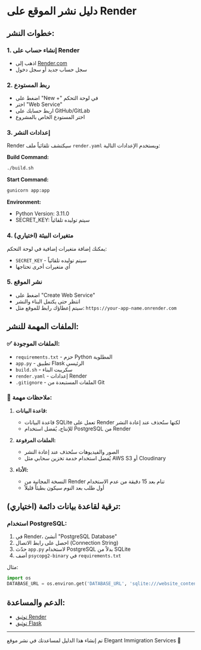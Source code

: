 # دليل نشر الموقع على Render

## خطوات النشر:

### 1. إنشاء حساب على Render
- اذهب إلى [Render.com](https://render.com)
- سجل حساب جديد أو سجل دخول

### 2. ربط المستودع
- اضغط على "New +" في لوحة التحكم
- اختر "Web Service"
- اربط حسابك على GitHub/GitLab
- اختر المستودع الخاص بالمشروع

### 3. إعدادات النشر
Render سيكتشف تلقائياً ملف `render.yaml` ويستخدم الإعدادات التالية:

**Build Command:**
```bash
./build.sh
```

**Start Command:**
```bash
gunicorn app:app
```

**Environment:**
- Python Version: 3.11.0
- SECRET_KEY: سيتم توليده تلقائياً

### 4. متغيرات البيئة (اختياري)
يمكنك إضافة متغيرات إضافية في لوحة التحكم:
- `SECRET_KEY` - سيتم توليده تلقائياً
- أي متغيرات أخرى تحتاجها

### 5. نشر الموقع
- اضغط على "Create Web Service"
- انتظر حتى يكتمل البناء والنشر
- سيتم إعطاؤك رابط للموقع مثل: `https://your-app-name.onrender.com`

## الملفات المهمة للنشر:

### ✅ الملفات الموجودة:
- `requirements.txt` - حزم Python المطلوبة
- `app.py` - تطبيق Flask الرئيسي
- `build.sh` - سكريبت البناء
- `render.yaml` - إعدادات Render
- `.gitignore` - الملفات المستبعدة من Git

### 📝 ملاحظات مهمة:

1. **قاعدة البيانات:**
   - قاعدة البيانات SQLite تعمل على Render لكنها ستُحذف عند إعادة النشر
   - للإنتاج، يُفضل استخدام PostgreSQL من Render

2. **الملفات المرفوعة:**
   - الصور والفيديوهات ستُحذف عند إعادة النشر
   - يُفضل استخدام خدمة تخزين سحابي مثل AWS S3 أو Cloudinary

3. **الأداء:**
   - النسخة المجانية من Render تنام بعد 15 دقيقة من عدم الاستخدام
   - أول طلب بعد النوم سيكون بطيئاً قليلاً

## ترقية لقاعدة بيانات دائمة (اختياري):

### استخدام PostgreSQL:
1. في Render، أنشئ "PostgreSQL Database"
2. احصل على رابط الاتصال (Connection String)
3. حدّث `app.py` لاستخدام PostgreSQL بدلاً من SQLite
4. أضف `psycopg2-binary` في `requirements.txt`

مثال:
```python
import os
DATABASE_URL = os.environ.get('DATABASE_URL', 'sqlite:///website_content.db')
```

## الدعم والمساعدة:
- [توثيق Render](https://render.com/docs)
- [توثيق Flask](https://flask.palletsprojects.com/)

---
تم إنشاء هذا الدليل لمساعدتك في نشر موقع Elegant Immigration Services 🚀

